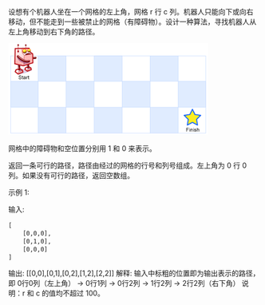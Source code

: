 设想有个机器人坐在一个网格的左上角，网格 r 行 c 列。机器人只能向下或向右移动，但不能走到一些被禁止的网格（有障碍物）。设计一种算法，寻找机器人从左上角移动到右下角的路径。

![img.png](img.png)

网格中的障碍物和空位置分别用 1 和 0 来表示。

返回一条可行的路径，路径由经过的网格的行号和列号组成。左上角为 0 行 0 列。如果没有可行的路径，返回空数组。

示例 1:

输入:

```text
[
    [0,0,0],
    [0,1,0],
    [0,0,0]
]
```

输出: [[0,0],[0,1],[0,2],[1,2],[2,2]]
解释:
输入中标粗的位置即为输出表示的路径，即
0行0列（左上角） -> 0行1列 -> 0行2列 -> 1行2列 -> 2行2列（右下角）
说明：r 和 c 的值均不超过 100。
